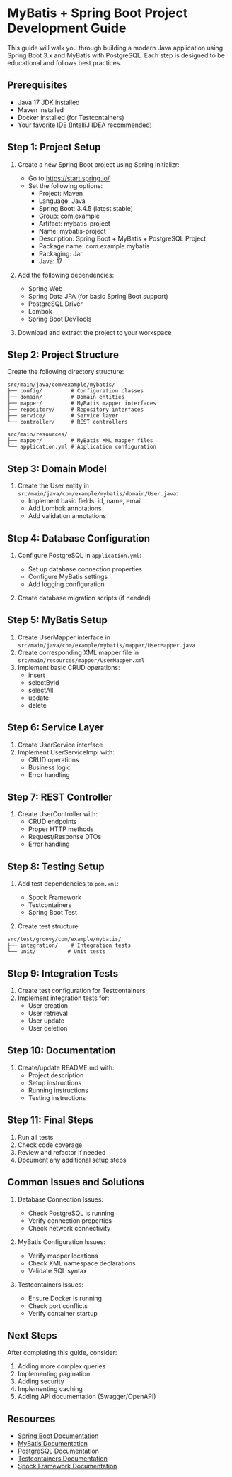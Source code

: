 # MyBatis + Spring Boot Project Development Guide

This guide will walk you through building a modern Java application using Spring Boot 3.x and MyBatis with PostgreSQL. Each step is designed to be educational and follows best practices.

## Prerequisites

- Java 17 JDK installed
- Maven installed
- Docker installed (for Testcontainers)
- Your favorite IDE (IntelliJ IDEA recommended)

## Step 1: Project Setup

1. Create a new Spring Boot project using Spring Initializr:

   - Go to https://start.spring.io/
   - Set the following options:
     - Project: Maven
     - Language: Java
     - Spring Boot: 3.4.5 (latest stable)
     - Group: com.example
     - Artifact: mybatis-project
     - Name: mybatis-project
     - Description: Spring Boot + MyBatis + PostgreSQL Project
     - Package name: com.example.mybatis
     - Packaging: Jar
     - Java: 17

2. Add the following dependencies:

   - Spring Web
   - Spring Data JPA (for basic Spring Boot support)
   - PostgreSQL Driver
   - Lombok
   - Spring Boot DevTools

3. Download and extract the project to your workspace

## Step 2: Project Structure

Create the following directory structure:

```
src/main/java/com/example/mybatis/
├── config/         # Configuration classes
├── domain/         # Domain entities
├── mapper/         # MyBatis mapper interfaces
├── repository/     # Repository interfaces
├── service/        # Service layer
└── controller/     # REST controllers

src/main/resources/
├── mapper/         # MyBatis XML mapper files
└── application.yml # Application configuration
```

## Step 3: Domain Model

1. Create the User entity in `src/main/java/com/example/mybatis/domain/User.java`:
   - Implement basic fields: id, name, email
   - Add Lombok annotations
   - Add validation annotations

## Step 4: Database Configuration

1. Configure PostgreSQL in `application.yml`:

   - Set up database connection properties
   - Configure MyBatis settings
   - Add logging configuration

2. Create database migration scripts (if needed)

## Step 5: MyBatis Setup

1. Create UserMapper interface in `src/main/java/com/example/mybatis/mapper/UserMapper.java`
2. Create corresponding XML mapper file in `src/main/resources/mapper/UserMapper.xml`
3. Implement basic CRUD operations:
   - insert
   - selectById
   - selectAll
   - update
   - delete

## Step 6: Service Layer

1. Create UserService interface
2. Implement UserServiceImpl with:
   - CRUD operations
   - Business logic
   - Error handling

## Step 7: REST Controller

1. Create UserController with:
   - CRUD endpoints
   - Proper HTTP methods
   - Request/Response DTOs
   - Error handling

## Step 8: Testing Setup

1. Add test dependencies to `pom.xml`:

   - Spock Framework
   - Testcontainers
   - Spring Boot Test

2. Create test structure:

```
src/test/groovy/com/example/mybatis/
├── integration/    # Integration tests
└── unit/          # Unit tests
```

## Step 9: Integration Tests

1. Create test configuration for Testcontainers
2. Implement integration tests for:
   - User creation
   - User retrieval
   - User update
   - User deletion

## Step 10: Documentation

1. Create/update README.md with:
   - Project description
   - Setup instructions
   - Running instructions
   - Testing instructions

## Step 11: Final Steps

1. Run all tests
2. Check code coverage
3. Review and refactor if needed
4. Document any additional setup steps

## Common Issues and Solutions

1. Database Connection Issues:

   - Check PostgreSQL is running
   - Verify connection properties
   - Check network connectivity

2. MyBatis Configuration Issues:

   - Verify mapper locations
   - Check XML namespace declarations
   - Validate SQL syntax

3. Testcontainers Issues:
   - Ensure Docker is running
   - Check port conflicts
   - Verify container startup

## Next Steps

After completing this guide, consider:

1. Adding more complex queries
2. Implementing pagination
3. Adding security
4. Implementing caching
5. Adding API documentation (Swagger/OpenAPI)

## Resources

- [Spring Boot Documentation](https://spring.io/projects/spring-boot)
- [MyBatis Documentation](https://mybatis.org/mybatis-3/)
- [PostgreSQL Documentation](https://www.postgresql.org/docs/)
- [Testcontainers Documentation](https://www.testcontainers.org/)
- [Spock Framework Documentation](https://spockframework.org/)
